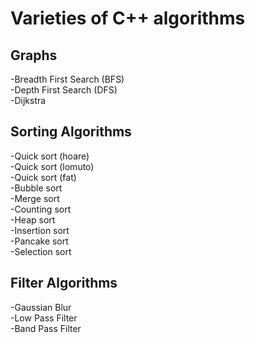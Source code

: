 # Varieties of C++ algorithms

## Graphs

-Breadth First Search (BFS) <br>
-Depth First Search (DFS) <br>
-Dijkstra <br>

## Sorting Algorithms

-Quick sort (hoare) <br>
-Quick sort (lomuto) <br>
-Quick sort (fat) <br>
-Bubble sort <br>
-Merge sort <br>
-Counting sort <br>
-Heap sort <br>
-Insertion sort <br>
-Pancake sort <br>
-Selection sort <br>


## Filter Algorithms
-Gaussian Blur <br>
-Low Pass Filter <br>
-Band Pass Filter <br>
